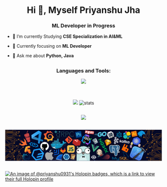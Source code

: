 
<h1 align="center">Hi 👋, Myself Priyanshu Jha</h1>
<h3 align="center">ML Developer in Progress</h3>


- 🔭 I’m currently Studying **CSE Specialization in AI&ML**

- 🌱 Currently focusing on **ML Developer**

- 💬 Ask me about **Python, Java**

##

<h3 align="center">Languages and Tools:</h3>
<p align="center">
  <img src="https://skillicons.dev/icons?i=python,cpp,java,bootstrap,html,css,js,react,mongodb,expressjs,nodejs,tailwind,mysql">
</p>

<br>
<br>

<div align='center'>
  <div align="center">
    <img width="auto" src="https://github-readme-stats.vercel.app/api?username=0xPriyanshuJha&theme=jolly&show_icons=true"/>
    <img width="auto" src="https://github-readme-streak-stats.herokuapp.com?user=0xPriyanshuJha&theme=jolly&border_radius=5" alt="stats"/>
  </div>
</div>

##


<div align="center">
  <img width="900px" src="http://github-profile-summary-cards.vercel.app/api/cards/profile-details?username=0xPriyanshuJha&theme=jolly">
</div>

##


![Footer Image](https://github.com/0xPriyanshuJha/0xPriyanshuJha/blob/main/footer.png)

##


[![An image of @priyanshu0931's Holopin badges, which is a link to view their full Holopin profile](https://holopin.me/priyanshu0931)](https://holopin.io/@priyanshu0931)



